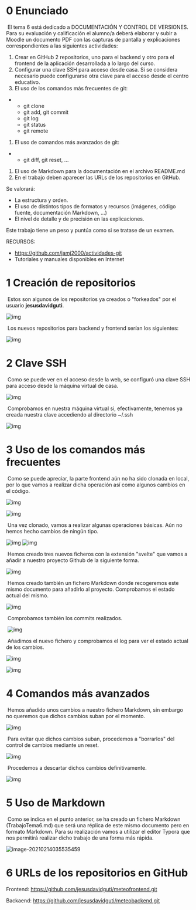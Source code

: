 # 0 **Enunciado**

​	El tema 6 está dedicado a  DOCUMENTACIÓN Y CONTROL DE VERSIONES. Para su evaluación y calificación el alumno/a deberá elaborar y subir a Moodle un documento PDF con las capturas de pantalla y explicaciones correspondientes a las siguientes actividades:

1. Crear en GitHub 2 repositorios, uno para el backend y otro para el frontend de la aplicación desarrollada a lo largo del curso.
2. Configurar una clave SSH para acceso desde casa. Si se considera necesario puede configurarse otra clave para el acceso desde el centro educativo.
3. El uso de los comandos más frecuentes de git:

- - git clone
  - git add,  git commit
  - git log
  - git status
  - git remote

1. El uso de comandos más avanzados de git:

- - git diff, git reset, ...

1. El uso de Markdown para la documentación en el archivo README.md
2. En el trabajo deben aparecer las URLs de los repositorios en GitHub.

Se valorará:

- La estructura y orden.
- El uso de distintos tipos de formatos y recursos (imágenes, código fuente, documentación Markdown, ...)
- El nivel de detalle y de precisión en las explicaciones.

Este trabajo tiene un peso y puntúa como si se tratase de un examen.

RECURSOS:

- https://github.com/jamj2000/actividades-git
- Tutoriales y manuales disponibles en Internet

#  1 **Creación de repositorios**

​	Estos son algunos de los repositorios ya creados o "forkeados" por el usuario **jesusdavidguti**.

![img](https://github.com/jesusdavidguti/meteofrontend/blob/main/img/img1.png) 
 

​	Los nuevos repositorios para backend y frontend serían los siguientes: 

![img](https://github.com/jesusdavidguti/meteofrontend/blob/main/img/img2.png) 
 

# 2 **Clave SSH**

​	Como se puede ver en el acceso desde la web, se configuró una clave SSH para acceso desde la máquina virtual de casa.

![img](https://github.com/jesusdavidguti/meteofrontend/blob/main/img/img3.png) 
 

​	Comprobamos en nuestra máquina virtual si, efectivamente, tenemos ya creada nuestra clave accediendo al directorio ~/.ssh

![img](https://github.com/jesusdavidguti/meteofrontend/blob/main/img/img4.png) 

# **3** **Uso de los comandos más frecuentes**

​	Como se puede apreciar, la parte frontend aún no ha sido clonada en local, por lo que vamos a realizar dicha operación así como algunos cambios en el código.

![img](https://github.com/jesusdavidguti/meteofrontend/blob/main/img/img5.png) 
 

![img](https://github.com/jesusdavidguti/meteofrontend/blob/main/img/img6.png) 
 

​	Una vez clonado, vamos a realizar algunas operaciones básicas. Aún no hemos hecho cambios de ningún tipo.

![img](https://github.com/jesusdavidguti/meteofrontend/blob/main/img/img7.png) ![img](https://github.com/jesusdavidguti/meteofrontend/blob/main/img/img8.png) 


​	Hemos creado tres nuevos ficheros con la extensión "svelte" que vamos a añadir a nuestro proyecto Github de la siguiente forma.

![img](https://github.com/jesusdavidguti/meteofrontend/blob/main/img/img9.png) 
 

​	Hemos creado también un fichero Markdown donde recogeremos este mismo documento para añadirlo al proyecto. Comprobamos el estado actual del mismo.

![img](https://github.com/jesusdavidguti/meteofrontend/blob/main/img/img10.png) 
 

​	Comprobamos también los commits realizados.

​	![img](https://github.com/jesusdavidguti/meteofrontend/blob/main/img/img11.png)

​	Añadimos el nuevo fichero y comprobamos el log para ver el estado actual de los cambios.

![img](https://github.com/jesusdavidguti/meteofrontend/blob/main/img/img12.png) 
 

![img](https://github.com/jesusdavidguti/meteofrontend/blob/main/img/img13.png) 


# 4 Comandos más avanzados

​	Hemos añadido unos cambios a nuestro fichero Markdown, sin embargo no queremos que dichos cambios suban por el momento.

![img](https://github.com/jesusdavidguti/meteofrontend/blob/main/img/img15.png) 
 

​	Para evitar que dichos cambios suban, procedemos a "borrarlos" del control de cambios mediante un reset.

![img](https://github.com/jesusdavidguti/meteofrontend/blob/main/img/img16.png) 
 

​	Procedemos a descartar dichos cambios definitivamente.

![img](https://github.com/jesusdavidguti/meteofrontend/blob/main/img/img17.png) 
 

# 5 Uso de Markdown

​	Como se indica en el punto anterior, se ha creado un fichero Markdown (TrabajoTema6.md) que será una réplica de este mismo documento pero en formato Markdown. Para su realización vamos a utilizar el editor Typora que nos permitirá realizar dicho trabajo de una forma más rápida.

![image-20210214035535459](https://github.com/jesusdavidguti/meteofrontend/blob/main/img/img18.png)



# **6 URLs de los repositorios en GitHub**

Frontend: https://github.com/jesusdavidguti/meteofrontend.git

Backaend: https://github.com/jesusdavidguti/meteobackend.git


